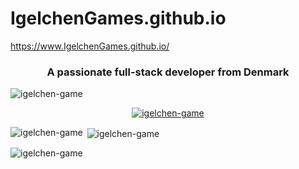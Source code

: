 # IgelchenGames.github.io
https://www.IgelchenGames.github.io/

<h3 align="center">A passionate full-stack developer from Denmark</h3>

<p align="left"> <img src="https://komarev.com/ghpvc/?username=igelchen-game&label=Profile%20views&color=0e75b6&style=flat" alt="igelchen-game" /> </p>

<p align="center"> <a href="https://github.com/ryo-ma/github-profile-trophy"><img src="https://github-profile-trophy.vercel.app/?username=igelchen-game" alt="igelchen-game" /></a> </p>

<p><img align="left" src="https://github-readme-stats.vercel.app/api/top-langs?username=igelchen-game&show_icons=true&locale=en&layout=compact" alt="igelchen-game" /></p>

<p>&nbsp;<img align="center" src="https://github-readme-stats.vercel.app/api?username=igelchen-game&show_icons=true&locale=en" alt="igelchen-game" /></p>

<p><img align="center" src="https://github-readme-streak-stats.herokuapp.com/?user=igelchen-game&" alt="igelchen-game" /></p>
